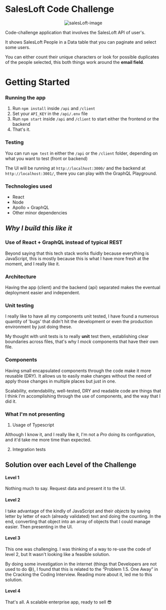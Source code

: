 # SalesLoft Code Challenge

<p align="center"><img src="https://upload.wikimedia.org/wikipedia/en/a/a2/SalesLoft_Logo.png" alt="salesLoft-image"></p>

Code-challenge application that involves the SalesLoft API of user's.

It shows SalesLoft People in a Data table that you can paginate and select some users.

You can either count their unique characters or look for possible duplicates of the people
selected, this both things work around the **email field**. 

# Getting Started

### Running the app

1. Run `npm install` inside `/api` and `/client`
2. Set your `API_KEY` in the `/api/.env` file
3. Run `npm start` inside `/api` and `/client` to start either the frontend or the backend
4. That's it. 

### Testing

You can run `npm test` in either the `/api` or the `/client` folder, 
depending on what you want to test (front or backend)
   
The UI will be running at `http://localhost:3000/` and the backend at `http://localhost:3001/`,
there you can play with the GraphQL Playground.

### Technologies used

- React 
- Node
- Apollo + GraphQL
- Other minor dependencies

## _Why I build this like it_

### Use of React + GraphQL instead of typical REST

Beyond saying that this tech stack works fluidly because everything is JavaScript, 
this is mostly because this is what I have more fresh at the moment, and I really like it.

### Architecture

Having the app (client) and the backend (api) separated makes the eventual deployment easier and
independent.

### Unit testing

I really like to have all my components unit tested, 
I have found a numerous quantity of 'bugs' that didn't hit the development or 
even the production environment by just doing these. 

My thought with unit tests is to really **unit** test them, establishing clear boundaries 
across files, that's why I _mock_ components that have their own file. 

### Components

Having small encapsulated components through the code make it more reusable (DRY).
It allows us to easily make changes without the need of apply those changes in multiple places
but just in one.

Scalability, extendability, well-tested, DRY and readable code are things that 
I think I'm accomplishing through the use of components, and the way that I did it.

### What I'm not presenting

1. Usage of Typescript 

Although I know it, and I really like it, I'm not a _Pro_ doing its configuration,
and it'd take me more time than expected. 

2. Integration tests

## Solution over each Level of the Challenge

#### Level 1

Nothing much to say. Request data and present it to the UI.

#### Level 2

I take advantage of the kindly of JavaScript and their _objects_ by saving 
letter by letter of each (already validated) text and doing the counting. 
In the end, converting that object into an array of objects that I could manage easier. 
Then presenting in the UI. 

#### Level 3

This one was challenging. I was thinking of a way to re-use the code of level 2, 
but It wasn't looking like a feasible solution.

By doing some investigation in the internet (things that Developers are not used to do 😄),
I found that this is related to the “Problem 1.5. One Away” in the Cracking the Coding Interview.
Reading more about it, led me to this solution.

#### Level 4

That's all. A scalable enterprise app, ready to sell 😎
